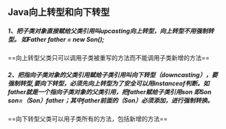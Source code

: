 ## Java向上转型和向下转型
##### 1、把子类对象直接赋给父类引用叫upcasting向上转型，向上转型不用强制转型。 如Father father = new Son();
==向上转型父类只可以调用子类被重写的方法而不能调用子类新增的方法==
##### 2、把指向子类对象的父类引用赋给子类引用叫向下转型（downcasting），要强制转型,要向下转型，必须先向上转型为了安全可以用instanceof判断。如father就是一个指向子类对象的父类引用，把father赋给子类引用son 即Son son=（Son）father；其中father前面的（Son）必须添加，进行强制转换。
==向下转型父类可以用子类所有的方法，包括新增的方法==